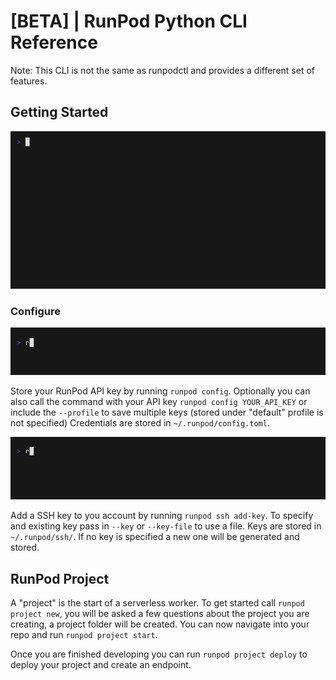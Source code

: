 # [BETA] | RunPod Python CLI Reference

Note: This CLI is not the same as runpodctl and provides a different set of features.

## Getting Started

![runpod --help](demos/help.gif)

### Configure

![runpod config](demos/config.gif)

Store your RunPod API key by running `runpod config`. Optionally you can also call the command with your API key `runpod config YOUR_API_KEY` or include the `--profile` to save multiple keys (stored under "default" profile is not specified) Credentials are stored in `~/.runpod/config.toml`.

![runpod ssh add-key](demos/ssh.gif)

Add a SSH key to you account by running `runpod ssh add-key`. To specify and existing key pass in `--key` or `--key-file` to use a file. Keys are stored in `~/.runpod/ssh/`.  If no key is specified a new one will be generated and stored.

## RunPod Project

A "project" is the start of a serverless worker. To get started call `runpod project new`, you will be asked a few questions about the project you are creating, a project folder will be created. You can now navigate into your repo and run `runpod project start`.

Once you are finished developing you can run `runpod project deploy` to deploy your project and create an endpoint.

